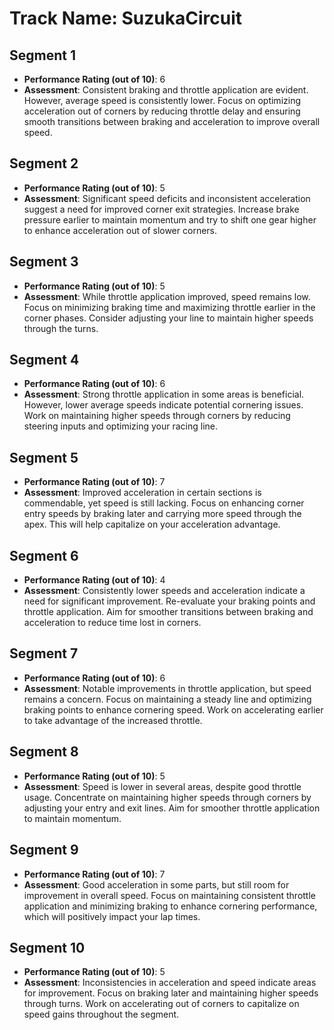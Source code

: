 # Track Name: SuzukaCircuit

## Segment 1

- **Performance Rating (out of 10)**: 6
- **Assessment**: Consistent braking and throttle application are evident. However, average speed is consistently lower. Focus on optimizing acceleration out of corners by reducing throttle delay and ensuring smooth transitions between braking and acceleration to improve overall speed.

## Segment 2

- **Performance Rating (out of 10)**: 5
- **Assessment**: Significant speed deficits and inconsistent acceleration suggest a need for improved corner exit strategies. Increase brake pressure earlier to maintain momentum and try to shift one gear higher to enhance acceleration out of slower corners.

## Segment 3

- **Performance Rating (out of 10)**: 5
- **Assessment**: While throttle application improved, speed remains low. Focus on minimizing braking time and maximizing throttle earlier in the corner phases. Consider adjusting your line to maintain higher speeds through the turns.

## Segment 4

- **Performance Rating (out of 10)**: 6
- **Assessment**: Strong throttle application in some areas is beneficial. However, lower average speeds indicate potential cornering issues. Work on maintaining higher speeds through corners by reducing steering inputs and optimizing your racing line.

## Segment 5

- **Performance Rating (out of 10)**: 7
- **Assessment**: Improved acceleration in certain sections is commendable, yet speed is still lacking. Focus on enhancing corner entry speeds by braking later and carrying more speed through the apex. This will help capitalize on your acceleration advantage.

## Segment 6

- **Performance Rating (out of 10)**: 4
- **Assessment**: Consistently lower speeds and acceleration indicate a need for significant improvement. Re-evaluate your braking points and throttle application. Aim for smoother transitions between braking and acceleration to reduce time lost in corners.

## Segment 7

- **Performance Rating (out of 10)**: 6
- **Assessment**: Notable improvements in throttle application, but speed remains a concern. Focus on maintaining a steady line and optimizing braking points to enhance cornering speed. Work on accelerating earlier to take advantage of the increased throttle.

## Segment 8

- **Performance Rating (out of 10)**: 5
- **Assessment**: Speed is lower in several areas, despite good throttle usage. Concentrate on maintaining higher speeds through corners by adjusting your entry and exit lines. Aim for smoother throttle application to maintain momentum.

## Segment 9

- **Performance Rating (out of 10)**: 7
- **Assessment**: Good acceleration in some parts, but still room for improvement in overall speed. Focus on maintaining consistent throttle application and minimizing braking to enhance cornering performance, which will positively impact your lap times.

## Segment 10

- **Performance Rating (out of 10)**: 5
- **Assessment**: Inconsistencies in acceleration and speed indicate areas for improvement. Focus on braking later and maintaining higher speeds through turns. Work on accelerating out of corners to capitalize on speed gains throughout the segment.
